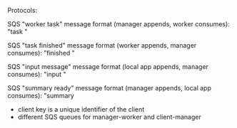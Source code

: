 Protocols:

SQS "worker task" message format (manager appends, worker consumes):
    "task <S3 key to input file>"

SQS "task finished" message format (worker appends, manager consumes):
    "finished <S3 key to summary file>"

SQS "input message" message format (local app appends, manager consumes):
    "input <client key> <S3 file path>"

SQS "summary ready" message format (manager appends, local app consumes):
    "summary <client key> <S3 file path>

* client key is a unique identifier of the client
* different SQS queues for manager-worker and client-manager